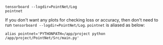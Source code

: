 ```
tensorboard --logdir=PointNet/Log
pointnet
```
If you don't want any plots for checking loss or accuracy, then don't need to run `tensorboard --logdir=PointNet/Log`. `pointnet` is aliased as below:
```
alias pointnet='PYTHONPATH=/app/project python /app/project/PointNet/Src/main.py'
```

